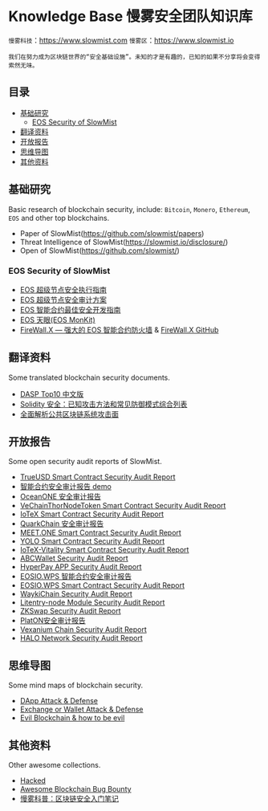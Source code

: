 # Knowledge Base 慢雾安全团队知识库

`慢雾科技`：https://www.slowmist.com
`慢雾区`：https://www.slowmist.io

`我们在努力成为区块链世界的“安全基础设施”。未知的才是有趣的，已知的如果不分享将会变得索然无味。`

## 目录
* [基础研究](#基础研究)
    * [EOS Security of SlowMist](#eos-security-of-slowmist)
* [翻译资料](#翻译资料)
* [开放报告](#开放报告)
* [思维导图](#思维导图)
* [其他资料](#其他资料)

## 基础研究

Basic research of blockchain security, include: `Bitcoin`, `Monero`, `Ethereum`, `EOS` and other top blockchains.

* Paper of SlowMist(https://github.com/slowmist/papers)
* Threat Intelligence of SlowMist(https://slowmist.io/disclosure/)
* Open of SlowMist(https://github.com/slowmist/)

### EOS Security of SlowMist

* [EOS 超级节点安全执行指南](https://github.com/slowmist/eos-bp-nodes-security-checklist)
* [EOS 超级节点安全审计方案](https://github.com/slowmist/eos-bp-nodes-security-checklist/blob/master/audit.md)
* [EOS 智能合约最佳安全开发指南](https://github.com/slowmist/eos-smart-contract-security-best-practices)
* [EOS 天眼(EOS MonKit)](https://eos.slowmist.io/)
* [FireWall.X — 强大的 EOS 智能合约防火墙](https://firewallx.io/) & [FireWall.X GitHub](https://github.com/firewall-x)

## 翻译资料

Some translated blockchain security documents.

* [DASP Top10 中文版](./DASP-top10-chinese.pdf)
* [Solidity 安全：已知攻击方法和常见防御模式综合列表](./solidity-security-comprehensive-list-of-known-attack-vectors-and-common-anti-patterns-chinese.md)
* [全面解析公共区块链系统攻击面](./Exploring-the-Attack-Surface-of-Blockchain-A-Systematic-Overview-zh_CN.md)

## 开放报告

Some open security audit reports of SlowMist.

* [TrueUSD Smart Contract Security Audit Report](./open-report/TrueUSD-Smart-Contract-Security-Audit-Report.md)
* [智能合约安全审计报告 demo](./open-report/Smart-Contract-Security-Audit-Report-demo-chinese.md)
* [OceanONE 安全审计报告](./open-report/OceanONE-Security-Audit-Report.md)
* [VeChainThorNodeToken Smart Contract Security Audit Report](./open-report/VeChainThorNodeToken-Smart-Contract-Security-Audit-Report.md)
* [IoTeX Smart Contract Security Audit Report](./open-report/IoTeX-Smart-Contract-Security-Audit-Report.md)
* [QuarkChain 安全审计报告](./open-report/QuarkChain-Security-Audit-Report.md)
* [MEET.ONE Smart Contract Security Audit Report](https://github.com/meet-one/contracts/blob/master/eosiomeetone/open-report/Security-Audit-Report.md)
* [YOLO Smart Contract Security Audit Report](https://github.com/KyberNetwork/eos_smart_contracts/blob/master/docs/YOLO_Smart_Contract_Security_Audit_Report.pdf)
* [IoTeX-Vitality Smart Contract Security Audit Report](./open-report/IoTeX-Vitality-Smart-Contract-Security-Audit-Report.md)
* [ABCWallet Security Audit Report](./open-report/ABCWallet_Security_Audit_Report_EN.pdf)
* [HyperPay APP Security Audit Report](./open-report/HyperPay_APP_Security_Audit_Report.pdf)
* [EOSIO.WPS 智能合约安全审计报告](./open-report/EOSIO.WPS_Smart_Contract_Security_Audit_Report_zh.pdf)
* [EOSIO.WPS Smart Contract Security Audit Report](./open-report/EOSIO.WPS_Smart_Contract_Security_Audit_Report_en.pdf)
* [WaykiChain Security Audit Report](./open-report/WaykiChain%20Security%20Audit%20Report.pdf)
* [Litentry-node Module Security Audit Report](./open-report/Litentry-node%20Module%20Security%20Audit%20Report.pdf)
* [ZKSwap Security Audit Report](./open-report/ZKSwap-Security-Audit-Report.pdf)
* [PlatON安全审计报告](./open-report/PlatON安全审计报告.pdf)
* [Vexanium Chain Security Audit Report](./open-report/Vexanium-chain-Security-Audit-Report.pdf)
* [HALO Network Security Audit Report](./open-report/HALO-Network-Security-Audit-Report.pdf)

## 思维导图

Some mind maps of blockchain security.

* [DApp Attack & Defense](https://github.com/slowmist/Knowledge-Base/blob/master/dapp_attack_defense.png)
* [Exchange or Wallet Attack & Defense](https://github.com/slowmist/Knowledge-Base/blob/master/exchange_wallet_attack_defense.png)
* [Evil Blockchain & how to be evil](https://github.com/slowmist/Knowledge-Base/blob/master/evil_blockchain.png)

## 其他资料

Other awesome collections.

* [Hacked](https://hacked.slowmist.io)
* [Awesome Blockchain Bug Bounty](https://github.com/slowmist/awesome-blockchain-bug-bounty)
* [慢雾科普：区块链安全入门笔记](./blockchain_security_study_notes/README.md)
